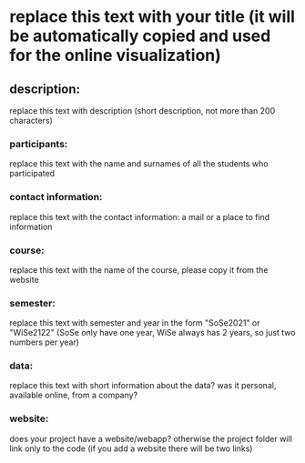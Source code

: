 # replace this text with your title (it will be automatically copied and used for the online visualization)

## description:
replace this text with description (short description, not more than 200 characters)


### participants:
replace this text with the name and surnames of all the students who participated


### contact information:
replace this text with the contact information: a mail or a place to find information

### course:
replace this text with the name of the course, please copy it from the website


### semester:
replace this text with semester and year in the form "SoSe2021" or "WiSe2122" (SoSe only have one year, WiSe always has 2 years, so just two numbers per year)

### data:
replace this text with short information about the data? was it personal, available online, from a company?

### website:
does your project have a website/webapp? otherwise the project folder will link only to the code (if you add a website there will be two links)
